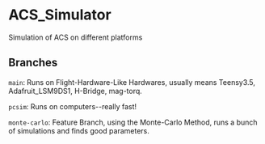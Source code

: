 # ACS_Simulator

Simulation of ACS on different platforms

## Branches

`main`: Runs on Flight-Hardware-Like Hardwares, usually means Teensy3.5, Adafruit_LSM9DS1, H-Bridge, mag-torq.

`pcsim`: Runs on computers--really fast!

`monte-carlo`: Feature Branch, using the Monte-Carlo Method, runs a bunch of simulations and finds good parameters.
